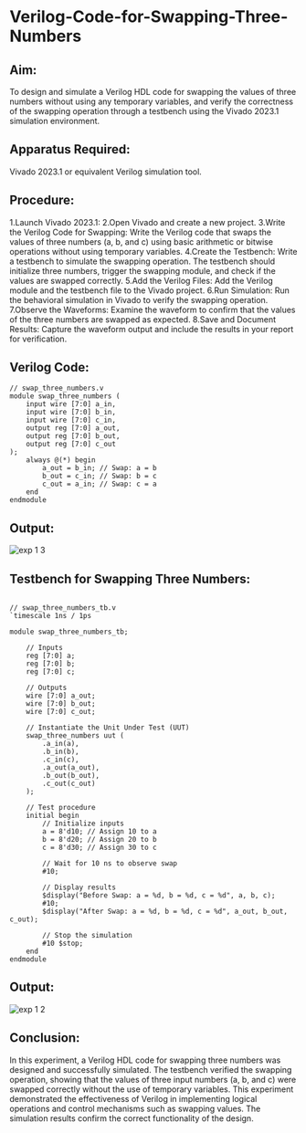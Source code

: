 # Verilog-Code-for-Swapping-Three-Numbers

## Aim:

To design and simulate a Verilog HDL code for swapping the values of three numbers without using any temporary variables, and verify the correctness of the swapping operation through a testbench using the Vivado 2023.1 simulation environment.

## Apparatus Required:

Vivado 2023.1 or equivalent Verilog simulation tool.

## Procedure:

1.Launch Vivado 2023.1:
2.Open Vivado and create a new project.
3.Write the Verilog Code for Swapping:
  Write the Verilog code that swaps the values of three numbers (a, b, and c) using basic arithmetic or bitwise operations without using temporary variables.
4.Create the Testbench:
  Write a testbench to simulate the swapping operation. The testbench should initialize three numbers, trigger the swapping module, and check if the values are swapped correctly.
5.Add the Verilog Files:
  Add the Verilog module and the testbench file to the Vivado project.
6.Run Simulation:
  Run the behavioral simulation in Vivado to verify the swapping operation.
7.Observe the Waveforms:
  Examine the waveform to confirm that the values of the three numbers are swapped as expected.
8.Save and Document Results:
  Capture the waveform output and include the results in your report for verification.

## Verilog Code:

```
// swap_three_numbers.v
module swap_three_numbers (
    input wire [7:0] a_in,
    input wire [7:0] b_in,
    input wire [7:0] c_in,
    output reg [7:0] a_out,
    output reg [7:0] b_out,
    output reg [7:0] c_out
);
    always @(*) begin
        a_out = b_in; // Swap: a = b
        b_out = c_in; // Swap: b = c
        c_out = a_in; // Swap: c = a
    end
endmodule

```

## Output:

![exp 1 3](https://github.com/user-attachments/assets/73329d46-ebe4-4f55-b6d2-9173a152be87)

## Testbench for Swapping Three Numbers:

```

// swap_three_numbers_tb.v
`timescale 1ns / 1ps

module swap_three_numbers_tb;

    // Inputs
    reg [7:0] a;
    reg [7:0] b;
    reg [7:0] c;

    // Outputs
    wire [7:0] a_out;
    wire [7:0] b_out;
    wire [7:0] c_out;

    // Instantiate the Unit Under Test (UUT)
    swap_three_numbers uut (
        .a_in(a),
        .b_in(b),
        .c_in(c),
        .a_out(a_out),
        .b_out(b_out),
        .c_out(c_out)
    );

    // Test procedure
    initial begin
        // Initialize inputs
        a = 8'd10; // Assign 10 to a
        b = 8'd20; // Assign 20 to b
        c = 8'd30; // Assign 30 to c

        // Wait for 10 ns to observe swap
        #10;

        // Display results
        $display("Before Swap: a = %d, b = %d, c = %d", a, b, c);
        #10;
        $display("After Swap: a = %d, b = %d, c = %d", a_out, b_out, c_out);
        
        // Stop the simulation
        #10 $stop;
    end
endmodule
```

## Output:

![exp 1 2](https://github.com/user-attachments/assets/3802fad6-d3a6-49ae-9a6b-1f16573e897d)


## Conclusion:

In this experiment, a Verilog HDL code for swapping three numbers was designed and successfully simulated. The testbench verified the swapping operation, showing that the values of three input numbers (a, b, and c) were swapped correctly without the use of temporary variables. This experiment demonstrated the effectiveness of Verilog in implementing logical operations and control mechanisms such as swapping values. The simulation results confirm the correct functionality of the design.
